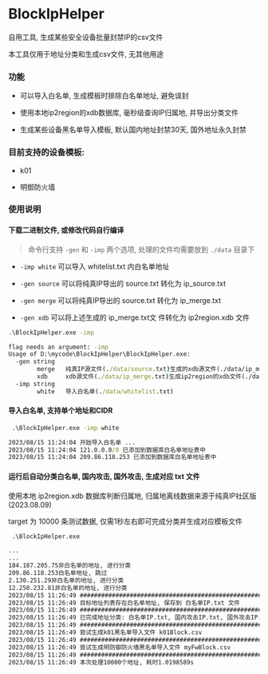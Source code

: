 # BlockIpHelper

自用工具, 生成某些安全设备批量封禁IP的csv文件

本工具仅用于地址分类和生成csv文件, 无其他用途

### 功能

* 可以导入白名单, 生成模板时排除白名单地址, 避免误封

* 使用本地ip2region的xdb数据库, 毫秒级查询IP归属地, 并导出分类文件

* 生成某些设备黑名单导入模板, 默认国内地址封禁30天, 国外地址永久封禁

### 目前支持的设备模板:

* k01

* 明御防火墙

### 使用说明

#### 下载二进制文件, 或修改代码自行编译

> 命令行支持 `-gen` 和 `-imp` 两个选项, 处理的文件均需要放到 `./data` 目录下

* `-imp white` 可以导入 whitelist.txt 内白名单地址

* `-gen source` 可以将纯真IP导出的 source.txt 转化为 ip_source.txt

* `-gen merge` 可以将纯真IP导出的 source.txt 转化为 ip_merge.txt

* `-gen xdb` 可以将上述生成的 ip_merge.txt文 件转化为 ip2region.xdb 文件

```cmd
.\BlockIpHelper.exe -imp

flag needs an argument: -imp
Usage of D:\mycode\BlockIpHelper\BlockIpHelper.exe:
  -gen string
        merge   纯真IP源文件(./data/source.txt)生成的xdb源文件(./data/ip_merge.txt)
        xdb     xdb源文件(./data/ip_merge.txt)生成ip2region的xdb文件(./data/ip2region.xdb)
  -imp string
        white   导入白名单(./data/whitelist.txt)
```

#### 导入白名单, 支持单个地址和CIDR

```cmd
 .\BlockIpHelper.exe -imp white

2023/08/15 11:24:04 开始导入白名单 ...
2023/08/15 11:24:04 121.0.0.0/8 已添加到数据库白名单地址表中
2023/08/15 11:24:04 209.86.118.253 已添加到数据库白名单地址表中
```

#### 运行后自动分类白名单, 国内攻击, 国外攻击, 生成对应 txt 文件

使用本地 ip2region.xdb 数据库判断归属地, 归属地离线数据来源于纯真IP社区版(2023.08.09)

target 为 10000 条测试数据, 仅需1秒左右即可完成分类并生成对应模板文件

```cmd
 .\BlockIpHelper.exe

...
...
184.187.205.75非白名单的地址, 进行分类
209.86.118.253白名单地址, 跳过
2.130.251.29非白名单的地址, 进行分类
12.250.232.81非白名单的地址, 进行分类
2023/08/15 11:26:49 #############################################################
2023/08/15 11:26:49 目标地址列表存在白名单地址, 保存到 白名单IP.txt 文件
2023/08/15 11:26:49 #############################################################
2023/08/15 11:26:49 已完成地址分类: 白名单IP.txt, 国内攻击IP.txt, 国外攻击IP.txt
2023/08/15 11:26:49 #############################################################
2023/08/15 11:26:49 尝试生成k01黑名单导入文件 k01Block.csv
2023/08/15 11:26:49 #############################################################
2023/08/15 11:26:49 尝试生成明防御防火墙黑名单导入文件 myFwBlock.csv
2023/08/15 11:26:49 #############################################################
2023/08/15 11:26:49 本次处理10000个地址, 耗时1.0198589s
```
